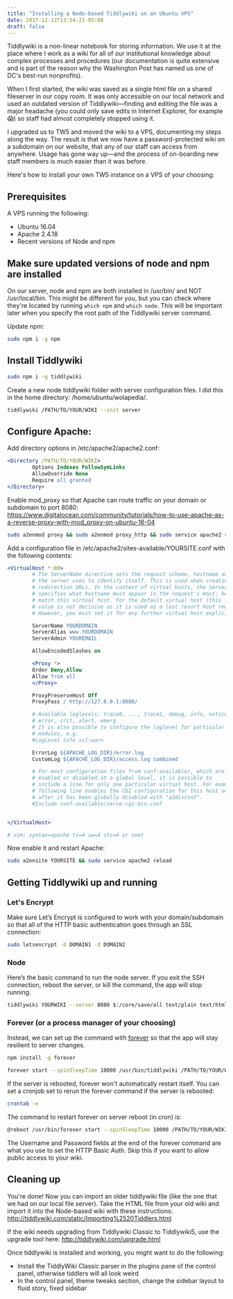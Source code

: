 ```yaml
---
title: "Installing a Node-based Tiddlywiki on an Ubuntu VPS"
date: 2017-12-12T13:54:21-05:00
draft: false
---
```

Tiddlywiki is a non-linear notebook for storing information. We use it at the place where I work as a wiki for all of our institutional knowledge about complex processes and procedures (our documentation is quite extensive and is part of the reason why the Washington Post has named us one of DC's best-run nonprofits).

When I first started, the wiki was saved as a single html file on a shared fileserver in our copy room. It was only accessible on our local network and used an outdated version of Tiddlywiki—finding and editing the file was a major headache (you could only save edits in Internet Explorer, for example 😱) so staff had almost completely stopped using it. 

I upgraded us to TW5 and moved the wiki to a VPS, documenting my steps along the way. The result is that we now have a password-protected wiki on a subdomain on our website, that any of our staff can access from anywhere. Usage has gone way up—and the process of on-boarding new staff members is much easier than it was before.

Here's how to install your own TW5 instance on a VPS of your choosing:

## Prerequisites

A VPS running the following:

* Ubuntu 16.04
* Apache 2.4.18
* Recent versions of Node and npm

## Make sure updated versions of node and npm are installed

On our server, node and npm are both installed in /usr/bin/ and NOT /usr/local/bin. This might be different for you, but you can check where they're located by running `which npm` and `which node`. This will be important later when you specify the root path of the Tiddlywiki server command.

Update npm:

```bash
sudo npm i -g npm
```

## Install Tiddlywiki

```bash
sudo npm i -g tiddlywiki
```

Create a new node tiddlywiki folder with server configuration files. I did this in the home directory: /home/ubuntu/wolapedia/.

```bash
tiddlywiki /PATH/TO/YOUR/WIKI --init server
```

## Configure Apache:

Add directory options in /etc/apache2/apache2.conf:

```apache
<Directory /PATH/TO/YOUR/WIKI>
        Options Indexes FollowSymLinks
        AllowOverride None
        Require all granted
</Directory>
```

Enable mod_proxy so that Apache can route traffic on your domain or subdomain to port 8080: https://www.digitalocean.com/community/tutorials/how-to-use-apache-as-a-reverse-proxy-with-mod_proxy-on-ubuntu-16-04


```bash
sudo a2enmod proxy && sudo a2enmod proxy_http && sudo service apache2 reload
```


Add a configuration file in /etc/apache2/sites-available/YOURSITE.conf with the following contents:

```apache
<VirtualHost *:80>
        # The ServerName directive sets the request scheme, hostname and port that
        # the server uses to identify itself. This is used when creating
        # redirection URLs. In the context of virtual hosts, the ServerName
        # specifies what hostname must appear in the request's Host: header to
        # match this virtual host. For the default virtual host (this file) this
        # value is not decisive as it is used as a last resort host regardless.
        # However, you must set it for any further virtual host explicitly.

        ServerName YOURDOMAIN
        ServerAlias www.YOURDOMAIN
        ServerAdmin YOUREMAIL

        AllowEncodedSlashes on

        <Proxy *>
        Order Deny,Allow
        Allow from all
        </Proxy>

        ProxyPreserveHost Off
        ProxyPass / http://127.0.0.1:8080/

        # Available loglevels: trace8, ..., trace1, debug, info, notice, warn,
        # error, crit, alert, emerg.
        # It is also possible to configure the loglevel for particular
        # modules, e.g.
        #LogLevel info ssl:warn

        ErrorLog ${APACHE_LOG_DIR}/error.log
        CustomLog ${APACHE_LOG_DIR}/access.log combined

        # For most configuration files from conf-available/, which are
        # enabled or disabled at a global level, it is possible to
        # include a line for only one particular virtual host. For example the
        # following line enables the CGI configuration for this host only
        # after it has been globally disabled with "a2disconf".
        #Include conf-available/serve-cgi-bin.conf


</VirtualHost>

# vim: syntax=apache ts=4 sw=4 sts=4 sr noet
```

Now enable it and restart Apache:

```bash
sudo a2ensite YOURSITE && sudo service apache2 reload
```

## Getting Tiddlywiki up and running

### Let's Encrypt

Make sure Let’s Encrypt is configured to work with your domain/subdomain so that all of the HTTP basic authentication goes through an SSL connection:

```bash
sudo letsencrypt -d DOMAIN1 -d DOMAIN2
```

### Node

Here’s the basic command to run the node server. If you exit the SSH connection, reboot the server, or kill the command, the app will stop running.

```bash
tiddlywiki YOURWIKI --server 8080 $:/core/save/all text/plain text/html USERNAME PASSWORD
```

### Forever (or a process manager of your choosing)

Instead, we can set up the command with [forever](https://github.com/foreverjs/forever) so that the app will stay resilient to server changes.

```bash
npm install -g forever

forever start --spinSleepTime 10000 /usr/bin/tiddlywiki /PATH/TO/YOUR/WIKI --server 8080 $:/core/save/all text/plain text/html USERNAME PASSWORD
```

If the server is rebooted, forever won't automatically restart itself. You can set a cronjob set to rerun the forever command if the server is rebooted:

```bash
crontab -e
```

The command to restart forever on server reboot (in cron) is:

```bash
@reboot /usr/bin/forever start --spinSleepTime 10000 /PATH/TO/YOUR/WIKI /PATH/TO/YOUR/WIKI --server 8080 $:/core/save/all text/plain text/html USERNAME PASSWORD
```

The Username and Password fields at the end of the forever command are what you use to set the HTTP Basic Auth. Skip this if you want to allow public access to your wiki.

## Cleaning up

You're done! Now you can import an older tiddlywiki file (like the one that we had on our local file server). Take the HTML file from your old wiki and import it into the Node-based wiki with these instructions: http://tiddlywiki.com/static/Importing%2520Tiddlers.html

If the wiki needs upgrading from Tiddlywiki Classic to Tiddlywiki5, use the upgrade tool here: http://tiddlywiki.com/upgrade.html

Once tiddlywiki is installed and working, you might want to do the following:

* Install the TiddlyWiki Classic parser in the plugins pane of the control panel, otherwise tiddlers will all look weird
* In the control panel, theme tweaks section, change the sidebar layout to fluid story, fixed sidebar